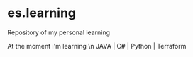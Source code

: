 # es.learning
Repository of my personal learning

At the moment i'm learning \n
JAVA | C# | Python | Terraform
